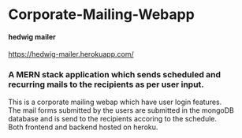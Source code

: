 # Corporate-Mailing-Webapp

####  hedwig mailer
https://hedwig-mailer.herokuapp.com/
### A <strong>MERN stack</strong> application which sends scheduled and recurring mails to the recipients as per user input.

This is a corporate mailing webap  which have user login features.<br/>
The mail forms submitted by the users are submitted in the mongoDB database and is send to the recipients accoring to the schedule.<br/>
Both frontend and backend hosted on heroku.
